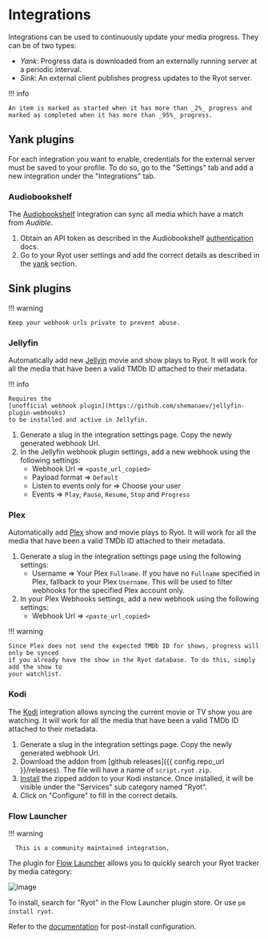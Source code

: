 # Integrations

Integrations can be used to continuously update your media progress. They can
be of two types:

- _Yank_: Progress data is downloaded from an externally running server at a
  periodic interval.
- _Sink_: An external client publishes progress updates to the Ryot server.

!!! info

    An item is marked as started when it has more than _2%_ progress and
    marked as completed when it has more than _95%_ progress.

## Yank plugins

For each integration you want to enable, credentials for the external server
must be saved to your profile. To do so, go to the "Settings" tab and add a
new integration under the "Integrations" tab.

### Audiobookshelf

The [Audiobookshelf](https://www.audiobookshelf.org) integration can sync all
media which have a match from _Audible_.

1. Obtain an API token as described in the Audiobookshelf
   [authentication](https://api.audiobookshelf.org/#authentication) docs.
2. Go to your Ryot user settings and add the correct details as described in the
   [yank](#yank-plugins) section.

## Sink plugins

!!! warning

    Keep your webhook urls private to prevent abuse.

### Jellyfin

Automatically add new [Jellyin](https://jellyfin.org/) movie and show plays to
Ryot. It will work for all the media that have been a valid TMDb ID attached
to their metadata.

!!! info

    Requires the
    [unofficial webhook plugin](https://github.com/shemanaev/jellyfin-plugin-webhooks)
    to be installed and active in Jellyfin.

1. Generate a slug in the integration settings page. Copy the newly generated
   webhook Url.
2. In the Jellyfin webhook plugin settings, add a new webhook using the
   following settings:
    - Webhook Url => `<paste_url_copied>`
    - Payload format => `Default`
    - Listen to events only for => Choose your user
    - Events => `Play`, `Pause`, `Resume`, `Stop` and `Progress`

### Plex

Automatically add [Plex](https://www.plex.tv/) show and movie plays to Ryot. It will
work for all the media that have been a valid TMDb ID attached to their metadata.

1. Generate a slug in the integration settings page using the following settings:
    - Username => Your Plex `Fullname`. If you have no `Fullname` specified in Plex,
       fallback to your Plex `Username`. This will be used to filter webhooks for the
       specified Plex account only.
2. In your Plex Webhooks settings, add a new webhook using the following settings:
    - Webhook Url => `<paste_url_copied>`

!!! warning

    Since Plex does not send the expected TMDb ID for shows, progress will only be synced
    if you already have the show in the Ryot database. To do this, simply add the show to
    your watchlist.

### Kodi

The [Kodi](https://kodi.tv/) integration allows syncing the current movie or TV
show you are watching. It will work for all the media that have been a valid
TMDb ID attached to their metadata.

1. Generate a slug in the integration settings page. Copy the newly generated
   webhook Url.
2. Download the addon from [github releases]({{ config.repo_url }}/releases).
   The file will have a name of `script.ryot.zip`.
3. [Install](https://kodi.wiki/view/Add-on_manager#How_to_install_from_a_ZIP_file)
   the zipped addon to your Kodi instance. Once installed, it will be visible under
   the "Services" sub category named "Ryot".
4. Click on "Configure" to fill in the correct details.

### Flow Launcher

!!! warning

      This is a community maintained integration.

The plugin for [Flow Launcher](https://www.flowlauncher.com/) allows you to quickly
search your Ryot tracker by media category:

![image](https://imgur.com/gVt9VBd.gif)

To install, search for "Ryot" in the Flow Launcher plugin store. Or use `pm install ryot`.

Refer to the [documentation](https://github.com/bretthysuik/Flow.Launcher.Plugin.Ryot#configuration)
for post-install configuration.
